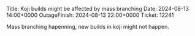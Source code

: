 Title: Koji builds might be affected by mass branching
Date: 2024-08-13 14:00+0000
OutageFinish: 2024-08-13 22:00+0000
Ticket: 12241

Mass branching hapenning, new builds in koji might not happen.

